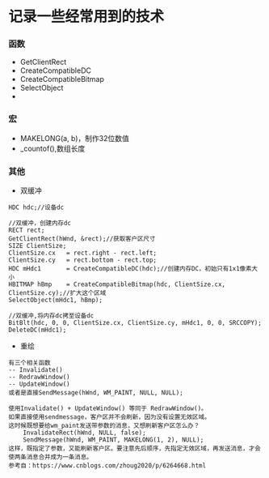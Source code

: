 # 记录一些经常用到的技术

### 函数
* GetClientRect 
* CreateCompatibleDC
* CreateCompatibleBitmap
* SelectObject
* 

### 宏
* MAKELONG(a, b)，制作32位数值
* \_countof(),数组长度

### 其他
* 双缓冲
```
HDC hdc;//设备dc

//双缓冲，创建内存dc
RECT rect;
GetClientRect(hWnd, &rect);//获取客户区尺寸
SIZE ClientSize;
ClientSize.cx	= rect.right - rect.left;
ClientSize.cy	= rect.bottom - rect.top;
HDC mHdc1       = CreateCompatibleDC(hdc);//创建内存DC，初始只有1x1像素大小
HBITMAP hBmp	= CreateCompatibleBitmap(hdc, ClientSize.cx, ClientSize.cy);//扩大这个区域
SelectObject(mHdc1, hBmp);

//双缓冲,将内存dc拷至设备dc
BitBlt(hdc, 0, 0, ClientSize.cx, ClientSize.cy, mHdc1, 0, 0, SRCCOPY);
DeleteDC(mHdc1);
```
* 重绘
```
有三个相关函数
-- Invalidate() 
-- RedrawWindow() 
-- UpdateWindow()
或者是直接SendMessage(hWnd, WM_PAINT, NULL, NULL);

使用Invalidate() + UpdateWindow() 等同于 RedrawWindow()。
如果直接使用sendmessage，客户区并不会刷新，因为没有设置无效区域。
这时候既想要给wm_paint发送带参数的消息，又想刷新客户区怎么办？
	InvalidateRect(hWnd, NULL, false);
	SendMessage(hWnd, WM_PAINT, MAKELONG(1, 2), NULL);
这样，既指定了参数，又能刷新客户区。要注意先后顺序，先指定无效区域，再发送消息，才会使两条消息合并成为一条消息。
参考自：https://www.cnblogs.com/zhoug2020/p/6264668.html
```
